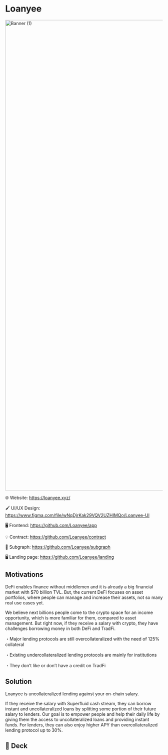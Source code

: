 # Loanyee

<img width="1500" alt="Banner (1)" src="https://user-images.githubusercontent.com/90386676/197178368-9a8923bc-f77d-495b-9abd-a7c3f7daa887.png">

🌐 Website: <https://loanyee.xyz/>

🖌️ UI/UX Design: <https://www.figma.com/file/wNqDjrKak29VQV2UZHIMQo/Loanyee-UI>

🖥️ Frontend: <https://github.com/Loanyee/app>

💡 Contract: <https://github.com/Loanyee/contract>

🔁 Subgraph: <https://github.com/Loanyee/subgraph>

🖥️ Landing page: <https://github.com/Loanyee/landing>

## Motivations

DeFi enables finance without middlemen and it is already a big financial market with $70 billion TVL. But, the current DeFi focuses on asset portfolios, where people can manage and increase their assets, not so many real use cases yet.

We believe next billions people come to the crypto space for an income opportunity, which is more familiar for them, compared to asset management. But right now, if they receive a salary with crypto, they have challenges borrowing money in both DeFi and TradFi.

・Major lending protocols are still overcollateralized with the need of 125% collateral

・Existing undercollateralized lending protocols are mainly for institutions

・They don’t like or don’t have a credit on TradFi

## Solution

Loanyee is uncollateralized lending against your on-chain salary.

If they receive the salary with Superfluid cash stream, they can borrow instant and uncollateralized loans by splitting some portion of their future salary to lenders. Our goal is to empower people and help their daily life by giving them the access to uncollateralized loans and providing instant funds. For lenders, they can also enjoy higher APY than overcollateralized lending protocol up to 30%.

## 📑 Deck
